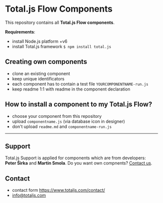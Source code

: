# Total.js Flow Components

This repository contains all __Total.js Flow components__.

__Requirements__:

- install Node.js platform +v6
- install Total.js framework `$ npm install total.js`

## Creating own components

- clone an existing component
- keep unique identificators
- each component has to contain a test file `YOURCOMPONENTNAME-run.js`
- keep readme 1:1 with readme in the component declaration

## How to install a component to my Total.js Flow?

- choose your component from this repository
- upload `componentname.js` (via database icon in designer)
- don't upload `readme.md` and `componentname-run.js`

---

## Support

Total.js Support is applied for components which are from developers: __Peter Širka__ and __Martin Smola__. Do you want own compnents? [Contact us](https://www.totaljs.com/contact/).

## Contact

- contact form <https://www.totaljs.com/contact/>
- <info@totaljs.com>